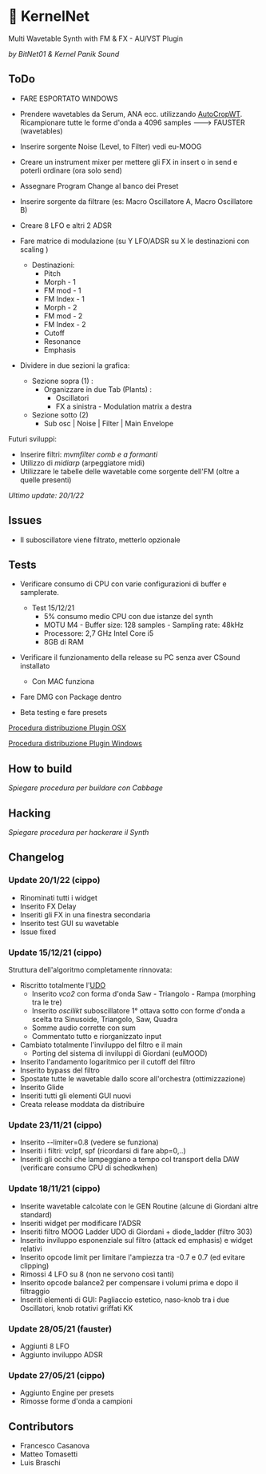 # 👾 KernelNet
Multi Wavetable Synth with FM & FX - AU/VST Plugin

*by BitNet01 & Kernel Panik Sound*


## ToDo

- FARE ESPORTATO WINDOWS
- Prendere wavetables da Serum, ANA ecc. utilizzando [AutoCropWT](/Tool). Ricampionare tutte le forme d'onda a 4096 samples ---> FAUSTER (wavetables)

- Inserire sorgente Noise (Level, to Filter) vedi eu-MOOG
- Creare un instrument mixer per mettere gli FX in insert o in send e poterli ordinare (ora solo send)
- Assegnare Program Change al banco dei Preset
- Inserire sorgente da filtrare (es: Macro Oscillatore A, Macro Oscillatore B)

- Creare 8 LFO e altri 2 ADSR
- Fare matrice di modulazione (su Y LFO/ADSR su X le destinazioni con scaling )
   - Destinazioni:
      - Pitch
      - Morph - 1
      - FM mod - 1
      - FM Index - 1
      - Morph - 2
      - FM mod - 2
      - FM Index - 2
      - Cutoff
      - Resonance
      - Emphasis

- Dividere in due sezioni la grafica:
  - Sezione sopra (1) :
    - Organizzare in due Tab (Plants) :
      - Oscillatori
      - FX a sinistra - Modulation matrix a destra
  - Sezione sotto (2)
    -  Sub osc | Noise | Filter | Main Envelope

Futuri sviluppi:
- Inserire filtri: *mvmfilter comb e a formanti*
- Utilizzo di *midiarp* (arpeggiatore midi)
- Utilizzare le tabelle delle wavetable come sorgente dell'FM (oltre a quelle presenti)

*Ultimo update: 20/1/22*

## Issues
- Il suboscillatore viene filtrato, metterlo opzionale

## Tests
- Verificare consumo di CPU con varie configurazioni di buffer e samplerate.
  - Test 15/12/21
    - 5% consumo medio CPU con due istanze del synth
    - MOTU M4 - Buffer size: 128 samples - Sampling rate: 48kHz
    - Processore: 2,7 GHz Intel Core i5  
    - 8GB di RAM

- Verificare il funzionamento della release su PC senza aver CSound installato
  - Con MAC funziona

- Fare DMG con Package dentro

- Beta testing e fare presets


[Procedura distribuzione Plugin OSX](https://forum.cabbageaudio.com/t/distributing-plugins-on-macos/2274)

[Procedura distribuzione Plugin Windows](https://forum.cabbageaudio.com/t/distributing-plugins-on-windows/2275)


## How to build
*Spiegare procedura per buildare con Cabbage*

## Hacking
*Spiegare procedura per hackerare il Synth*

## Changelog

### Update 20/1/22 (cippo)
- Rinominati tutti i widget
- Inserito FX Delay
- Inseriti gli FX in una finestra secondaria
- Inserito test GUI su wavetable
- Issue fixed

### Update 15/12/21 (cippo)
  Struttura dell'algoritmo completamente rinnovata:

  - Riscritto totalmente l'[UDO](/SynthResources/MainOsc.udo)
    - Inserito *vco2* con forma d'onda Saw - Triangolo - Rampa (morphing tra le tre)
    - Inserito *oscilikt* suboscillatore 1° ottava sotto con forme d'onda a scelta tra Sinusoide, Triangolo, Saw, Quadra
    - Somme audio corrette con sum
    - Commentato tutto e riorganizzato input
  - Cambiato totalmente l'inviluppo del filtro e il main
    - Porting del sistema di inviluppi di Giordani (euMOOD)
  - Inserito l'andamento logaritmico per il cutoff del filtro
  - Inserito bypass del filtro
  - Spostate tutte le wavetable dallo score all'orchestra (ottimizzazione)
  - Inserito Glide
  - Inseriti tutti gli elementi GUI nuovi
  - Creata release moddata da distribuire

### Update 23/11/21 (cippo)

  - Inserito --limiter=0.8 (vedere se funziona)
  - Inseriti i filtri: vclpf, spf (ricordarsi di fare abp=0,..)
  - Inseriti gli occhi che lampeggiano a tempo col transport della DAW (verificare consumo CPU di schedkwhen)

### Update 18/11/21 (cippo)

  - Inserite wavetable calcolate con le GEN Routine (alcune di Giordani altre standard)
  - Inseriti widget per modificare l'ADSR
  - Inseriti filtro MOOG Ladder UDO di Giordani + diode_ladder (filtro 303)
  - Inserito inviluppo esponenziale sul filtro (attack ed emphasis) e widget relativi
  - Inserito opcode limit per limitare l'ampiezza tra -0.7 e 0.7 (ed evitare clipping)
  - Rimossi 4 LFO su 8 (non ne servono così tanti)
  - Inserito opcode balance2 per compensare i volumi prima e dopo il filtraggio
  - Inseriti elementi di GUI: Pagliaccio estetico, naso-knob tra i due Oscillatori, knob rotativi griffati KK

### Update 28/05/21 (fauster)

  - Aggiunti 8 LFO
  - Aggiunto inviluppo ADSR

### Update 27/05/21 (cippo)

  - Aggiunto Engine per presets
  - Rimosse forme d'onda a campioni

## Contributors

- Francesco Casanova
- Matteo Tomasetti
- Luis Braschi
